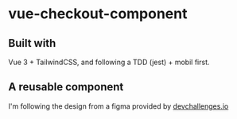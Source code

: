 # vue-checkout-component

## Built with
Vue 3 + TailwindCSS, and following a TDD (jest) + mobil first.

## A reusable component
I'm following the design from a figma provided by [devchallenges.io](https://devchallenges.io/challenges/0J1NxxGhOUYVqihwegfO)
